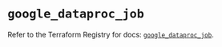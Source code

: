 # `google_dataproc_job`

Refer to the Terraform Registry for docs: [`google_dataproc_job`](https://registry.terraform.io/providers/hashicorp/google/5.41.0/docs/resources/dataproc_job).
